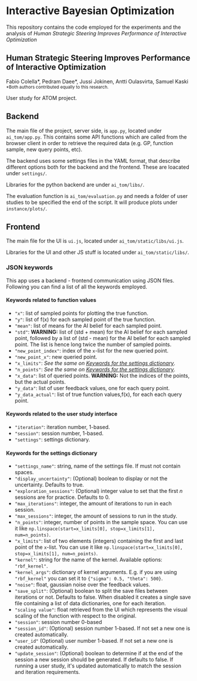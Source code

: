 # Interactive Bayesian Optimization
This repository contains the code employed for the experiments and the analysis of *Human Strategic Steering Improves Performance of Interactive Optimization*

## Human Strategic Steering Improves Performance of Interactive Optimization
Fabio Colella*, Pedram Daee*, Jussi Jokinen, Antti Oulasvirta, Samuel Kaski
<br><sub>*Both authors contributed equally to this research.</sub>

User study for ATOM project.

## Backend

The main file of the project, server side, is `app.py`, located under `ai_tom/app.py`. This contains some
API functions which are called from the browser client in order to retrieve the required data (e.g. GP,
function sample, new query points, etc).

The backend uses some settings files in the YAML format, that describe different options both for
the backend and the frontend. These are loacated under `settings/`.

Libraries for the python backend are under `ai_tom/libs/`.

The evaluation function is `ai_tom/evaluation.py` and needs a folder of user studies to be specified 
the end of the script. It will produce plots under `instance/plots/`. 


## Frontend

The main file for the UI is `ui.js`, located under `ai_tom/static/libs/ui.js`.

Libraries for the UI and other JS stuff is located under `ai_tom/static/libs/`.



### JSON keywords
This app uses a backend - frontend communication using JSON files. 
Following you can find a list of all the keywords employed.

#### Keywords related to function values
- `"x"`: list of sampled points for plotting the true function.
- `"y"`: list of f(x) for each sampled point of the true function.
- `"mean"`: list of means for the AI belief for each sampled point.
- `"std"`: **WARNING:** list of (std + mean) for the AI belief for each sampled point,
followed by a list of (std - mean) for the AI belief for each sampled point. 
The list is hence long twice the number of sampled points.
- `"new_point_index"`: index of the `x`-list for the new queried point. 
- `"new_point_x"`: new queried point.
- `"x_limits"`: *See the same on [Keywords for the settings dictionary](#keywords-for-the-settings-dictionary)*.
- `"n_points"`: *See the same on [Keywords for the settings dictionary](#keywords-for-the-settings-dictionary)*.
- `"x_data"`: list of queried points. **WARNING:** Not the indices of the points, but the actual points.
- `"y_data"`: list of user feedback values, one for each query point.
- `"y_data_actual"`: list of true function values,f(x), for each each query point.

#### Keywords related to the user study interface
- `"iteration"`: iteration number, 1-based.
- `"session"`: session number, 1-based.
- `"settings"`: settings dictionary.

#### Keywords for the settings dictionary
- `"settings_name"`: string, name of the settings file. If must not contain spaces.
- `"display_uncertainty"`: (Optional) boolean to display or not the uncertainty. Defaults to true.
- `"exploration_sessions"`: (Optional) integer value to set that the first *n* sessions are for practice. Defaults to 0.
- `"max_iterations"`: integer, the amount of iterations to run in each session.
- `"max_sessions"`: integer, the amount of sessions to run in the study.
- `"n_points"`: integer, number of points in the sample space. You can use it like `np.linspace(start=x_limits[0], stop=x_limits[1], num=n_points)`.
- `"x_limits"`: list of two elements (integers) containing the first and last point of the `x`-list.
You can use it like `np.linspace(start=x_limits[0], stop=x_limits[1], num=n_points)`.
- `"kernel"`: string for the name of the kernel. Available options:
    `"rbf_kernel"`.
- `"kernel_args"`: dictionary of kernel arguments. E.g. if you are using `"rbf_kernel"`
 you can set it to `{"sigma": 0.5, "theta": 500}`.
- `"noise"`: float, gaussian noise over the feedback values.
- `"save_split"`: (Optional) boolean to split the save files between iterations or not. Defaults to false.
When disabled it creates a single save file containing a list of data dictionaries, one for each iteration.
- `"scaling value"`: float retrieved from the UI which represents the visual scaling of the function with respect to
the original.
- `"session"`: session number 0-based
- `"session_id"`: (Optional) session number 1-based. If not set a new one is created automatically.
- `"user_id"` (Optional) user number 1-based. If not set a new one is created automatically.
- `"update_session"`: (Optional) boolean to determine if at the end of the session a new session should be generated.
If defaults to false. If running a user study, it's updated automatically to match the session and iteration 
requirements.
